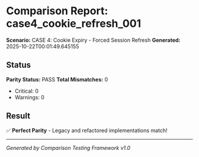 # Comparison Report: case4_cookie_refresh_001
**Scenario:** CASE 4: Cookie Expiry - Forced Session Refresh
**Generated:** 2025-10-22T00:01:49.645155

## Status
**Parity Status:** PASS
**Total Mismatches:** 0
  - Critical: 0
  - Warnings: 0

## Result
✅ **Perfect Parity** - Legacy and refactored implementations match!

---
*Generated by Comparison Testing Framework v1.0*